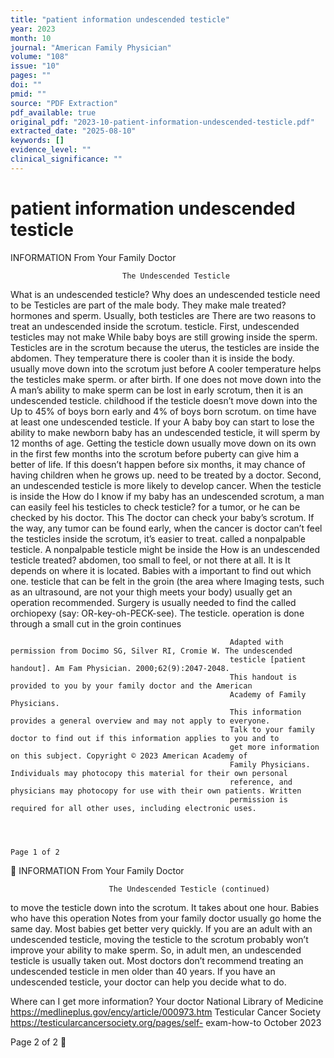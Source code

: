 ```yaml
---
title: "patient information undescended testicle"
year: 2023
month: 10
journal: "American Family Physician"
volume: "108"
issue: "10"
pages: ""
doi: ""
pmid: ""
source: "PDF Extraction"
pdf_available: true
original_pdf: "2023-10-patient-information-undescended-testicle.pdf"
extracted_date: "2025-08-10"
keywords: []
evidence_level: ""
clinical_significance: ""
---
```


# patient information undescended testicle

   INFORMATION
   From Your Family Doctor




                             The Undescended Testicle
What is an undescended testicle?                               Why does an undescended testicle need to be
Testicles are part of the male body. They make male            treated?
hormones and sperm. Usually, both testicles are                There are two reasons to treat an undescended
inside the scrotum.                                            testicle. First, undescended testicles may not make
   While baby boys are still growing inside the                sperm. Testicles are in the scrotum because the
uterus, the testicles are inside the abdomen. They             temperature there is cooler than it is inside the body.
usually move down into the scrotum just before                 A cooler temperature helps the testicles make sperm.
or after birth. If one does not move down into the             A man’s ability to make sperm can be lost in early
scrotum, then it is an undescended testicle.                   childhood if the testicle doesn’t move down into the
   Up to 45% of boys born early and 4% of boys born            scrotum.
on time have at least one undescended testicle. If your           A baby boy can start to lose the ability to make
newborn baby has an undescended testicle, it will              sperm by 12 months of age. Getting the testicle down
usually move down on its own in the first few months           into the scrotum before puberty can give him a better
of life. If this doesn’t happen before six months, it may      chance of having children when he grows up.
need to be treated by a doctor.                                   Second, an undescended testicle is more likely
                                                               to develop cancer. When the testicle is inside the
How do I know if my baby has an undescended                    scrotum, a man can easily feel his testicles to check
testicle?                                                      for a tumor, or he can be checked by his doctor. This
The doctor can check your baby’s scrotum. If the               way, any tumor can be found early, when the cancer is
doctor can’t feel the testicles inside the scrotum, it’s       easier to treat.
called a nonpalpable testicle.
   A nonpalpable testicle might be inside the                  How is an undescended testicle treated?
abdomen, too small to feel, or not there at all. It is         It depends on where it is located. Babies with a
important to find out which one.                               testicle that can be felt in the groin (the area where
   Imaging tests, such as an ultrasound, are not               your thigh meets your body) usually get an operation
recommended. Surgery is usually needed to find the             called orchiopexy (say: OR-key-oh-PECK-see). The
testicle.                                                      operation is done through a small cut in the groin
                                                                                                                            continues

                                                     Adapted with permission from Docimo SG, Silver RI, Cromie W. The undescended
                                                     testicle [patient handout]. Am Fam Physician. 2000;62(9):2047-2048.
                                                     This handout is provided to you by your family doctor and the American
                                                     Academy of Family Physicians.
                                                     This information provides a general overview and may not apply to everyone.
                                                     Talk to your family doctor to find out if this information applies to you and to
                                                     get more information on this subject. Copyright © 2023 American Academy of
                                                     Family Physicians. Individuals may photocopy this material for their own personal
                                                     reference, and physicians may photocopy for use with their own patients. Written
                                                     permission is required for all other uses, including electronic uses.



                                                                                                                          Page 1 of 2
   INFORMATION
   From Your Family Doctor




                          The Undescended Testicle (continued)
to move the testicle down into the scrotum. It takes
about one hour. Babies who have this operation           Notes from your family doctor
usually go home the same day. Most babies get better
very quickly.
   If you are an adult with an undescended testicle,
moving the testicle to the scrotum probably won’t
improve your ability to make sperm. So, in adult men,
an undescended testicle is usually taken out. Most
doctors don’t recommend treating an undescended
testicle in men older than 40 years.
   If you have an undescended testicle, your doctor
can help you decide what to do.

Where can I get more information?
Your doctor
National Library of Medicine
    https://medlineplus.gov/ency/article/000973.htm
Testicular Cancer Society
    https://testicularcancersociety.org/pages/self-
    exam-how-to
                                          October 2023




Page 2 of 2
